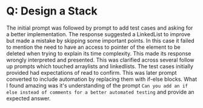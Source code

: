 # Q: Design a Stack

The initial prompt was followed by prompt to add test cases and asking for a better implementation. The response suggested a LinkedList to improve but made a mistake by skipping some important points. In this case it failed to mention the need to have an access to pointer of the element to be deleted when trying to explain its time complexity. This made its response wrongly interpreted and presented. This was clarified across several follow up prompts which touched arraylists and linkedlists. The test cases initially provided had expectations of read to confirm. This was later prompt converted to include automation by replacing them with if-else blocks. What I found amazing was it's understanding of the prompt `Can you add an if else instead of comments for a better automated testing` and provide an expected answer.
